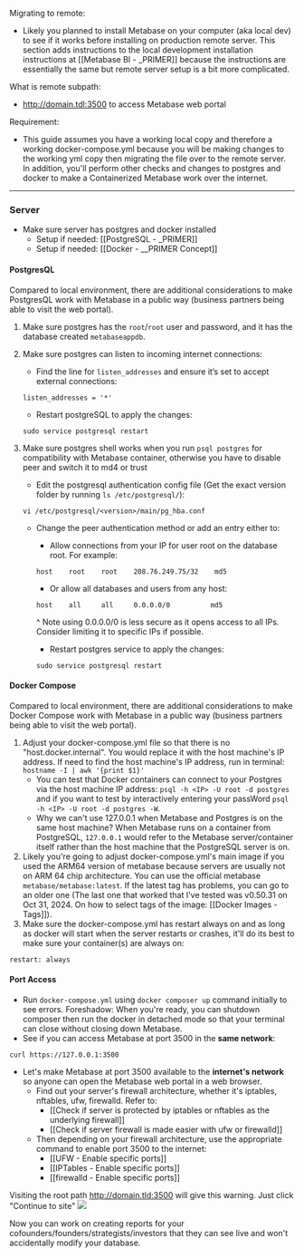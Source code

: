 Migrating to remote:
- Likely you planned to install Metabase on your computer (aka local dev) to see if it works before installing on production remote server. This section adds instructions to the local development installation instructions at [[Metabase BI - _PRIMER]] because the instructions are essentially the same but remote server setup is a bit more complicated.

What is remote subpath:
- http://domain.tdl:3500 to access Metabase web portal

Requirement:
-  This guide assumes you have a working local copy and therefore a working docker-compose.yml because you will be making changes to the working yml copy then migrating the file over to the remote server. In addition, you'll perform other checks and changes to postgres and docker to make a Containerized Metabase work over the internet.

---

### Server
- Make sure server has postgres and docker installed
	- Setup if needed: [[PostgreSQL - _PRIMER]]
	- Setup if needed: [[Docker - __PRIMER Concept]]

#### PostgresQL
Compared to local environment, there are additional considerations to make PostgresQL work with Metabase in a public way (business partners being able to visit the web portal).

1. Make sure postgres has the `root`/`root` user and password, and it has the database created `metabaseappdb`.
2. Make sure postgres can listen to incoming internet connections:
	- Find the line for `listen_addresses` and ensure it’s set to accept external connections:
	```
	listen_addresses = '*'
	```

	- Restart postgreSQL to apply the changes:
	```
	sudo service postgresql restart
	```

3. Make sure postgres shell works when you run `psql postgres` for compatibility with Metabase container, otherwise you have to disable peer and switch it to md4 or trust
	
	- Edit the postgresql authentication config file (Get the exact version folder by running `ls /etc/postgresql/`):
	```
	vi /etc/postgresql/<version>/main/pg_hba.conf
	```
	
	- Change the peer authentication method or add an entry either to:
		- Allow connections from your IP for user root on the database root. For example:
		```
		host    root    root    208.76.249.75/32    md5
		```
		- Or allow all databases and users from any host:
		```
		host    all     all     0.0.0.0/0          md5
		```
		^ Note using 0.0.0.0/0 is less secure as it opens access to all IPs. Consider limiting it to specific IPs if possible.
	
		- Restart postgres service to apply the changes:
		```
		sudo service postgresql restart
		```


#### Docker Compose
Compared to local environment, there are additional considerations to make Docker Compose work with Metabase in a public way (business partners being able to visit the web portal).

1. Adjust your docker-compose.yml file so that there is no "host.docker.internal". You would replace it with the host machine's IP address. If need to find the host machine's IP address, run in terminal: `hostname -I | awk '{print $1}'`
	- You can test that Docker containers can connect to your Postgres via the host machine IP address: `psql -h <IP> -U root -d postgres` and if you want to test by interactively entering your passWord `psql -h <IP> -U root -d postgres -W`.
	- Why we can't use 127.0.0.1 when Metabase and Postgres is on the same host machine? When Metabase runs on a container from PostgreSQL, `127.0.0.1` would refer to the Metabase server/container itself rather than the host machine that the PostgreSQL server is on.
2. Likely you're going to adjust docker-compose.yml's main image if you used the ARM64 version of metabase because servers are usually not on ARM 64 chip architecture. You can use the official metabase `metabase/metabase:latest`. If the latest tag has problems, you can go to an older one (The last one that worked that I've tested was v0.50.31 on Oct 31, 2024. On how to select tags of the image: [[Docker Images - Tags]]).
3. Make sure the docker-compose.yml has restart always on and as long as docker will start when the server restarts or crashes, it'll do its best to make sure your container(s) are always on:
```
restart: always
``` 

#### Port Access
- Run `docker-compose.yml` using `docker composer up` command initially to see errors. Foreshadow: When you're ready, you can shutdown composer then run the docker in detached mode so that your terminal can close without closing down Metabase.
- See if you can access Metabase at port 3500 in the **same network**:
```
curl https://127.0.0.1:3500
```
- Let's make Metabase at port 3500 available to the **internet's network** so anyone can open the Metabase web portal in a web browser.
	- Find out your server's firewall architecture, whether it's iptables, nftables, ufw, firewalld. Refer to:
		- [[Check if server is protected by iptables or nftables as the underlying firewall]]
		- [[Check if server firewall is made easier with ufw or firewalld]]
	- Then depending on your firewall architecture, use the appropriate command to enable port 3500 to the internet:
		- [[UFW - Enable specific ports]]
		- [[IPTables - Enable specific ports]]
		- [[firewalld - Enable specific ports]]

Visiting the root path http://domain.tld:3500 will give this warning. Just click "Continue to site"
![](https://i.imgur.com/U3U0qFy.png)

Now you can work on creating reports for your cofounders/founders/strategists/investors that they can see live and won't accidentally modify your database.
